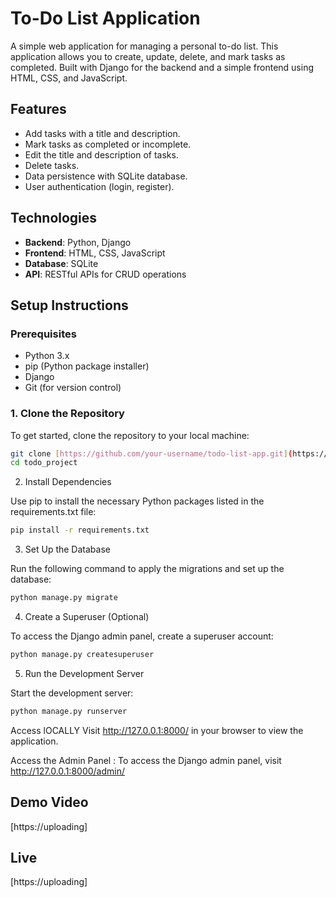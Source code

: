 # To-Do List Application

A simple web application for managing a personal to-do list. This application allows you to create, update, delete, and mark tasks as completed. Built with Django for the backend and a simple frontend using HTML, CSS, and JavaScript.

## Features

- Add tasks with a title and description.
- Mark tasks as completed or incomplete.
- Edit the title and description of tasks.
- Delete tasks.
- Data persistence with SQLite database.
- User authentication (login, register).

## Technologies

- **Backend**: Python, Django
- **Frontend**: HTML, CSS, JavaScript
- **Database**: SQLite
- **API**: RESTful APIs for CRUD operations

## Setup Instructions

### Prerequisites

- Python 3.x
- pip (Python package installer)
- Django
- Git (for version control)


### 1. Clone the Repository

To get started, clone the repository to your local machine:

```bash
git clone [https://github.com/your-username/todo-list-app.git](https://github.com/myselfharsh7/todo_project.git)
cd todo_project
```
2. Install Dependencies

Use pip to install the necessary Python packages listed in the requirements.txt file:
```bash
pip install -r requirements.txt
```
3. Set Up the Database

Run the following command to apply the migrations and set up the database:
```bash
python manage.py migrate
```
4. Create a Superuser (Optional)

To access the Django admin panel, create a superuser account:
```bash
python manage.py createsuperuser
```
5. Run the Development Server

Start the development server:
```bash
python manage.py runserver
```
Access lOCALLY
Visit http://127.0.0.1:8000/ in your browser to view the application.

Access the Admin Panel :
To access the Django admin panel, visit http://127.0.0.1:8000/admin/

## Demo Video

[https://uploading]

## Live 

[https://uploading]
